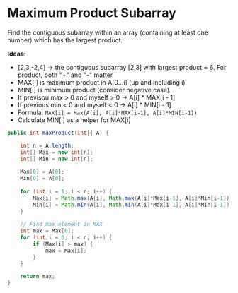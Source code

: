 # Maximum Product Subarray

Find the contiguous subarray within an array (containing at least one number) which has the largest product.

**Ideas**:
- [2,3,-2,4] -> the contiguous subarray [2,3] with largest product = 6.
For product, both "+" and "-" matter
- MAX[i] is maximum product in A[0...i] (up and including i)
- MIN[i] is minimum product (consider negative case)
- If previsou max > 0 and myself > 0 -> A[i] * MAX[i - 1]
- If previous min < 0 and myself < 0 -> A[i] * MIN[i - 1]
- Formula: `MAX[i] = Max(A[i], A[i]*MAX[i-1], A[i]*MIN[i-1])`
- Calculate MIN[i] as a helper for MAX[i]


```java
public int maxProduct(int[] A) {

    int n = A.length;
    int[] Max = new int[n];
    int[] Min = new int[n];
    
    Max[0] = A[0];
    Min[0] = A[0];
    
    for (int i = 1; i < n; i++) {
        Max[i] = Math.max(A[i], Math.max(A[i]*Max[i-1], A[i]*Min[i-1]));
        Min[i] = Math.min(A[i], Math.min(A[i]*Max[i-1], A[i]*Min[i-1]));
    }
    
    // Find max element in MAX
    int max = Max[0];
    for (int i = 0; i < n; i++) {
        if (Max[i] > max) {
            max = Max[i];
        }
    }

    return max;
}

```
